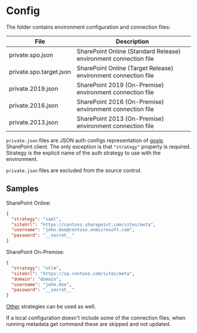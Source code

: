 # Config

The folder contains environment configuration and connection files:

File | Description
-----|------------
private.spo.json | SharePoint Online (Standard Release) environment connection file
private.spo.target.json | SharePoint Online (Target Release) environment connection file
private.2019.json | SharePoint 2019 (On-Premise) environment connection file
private.2016.json | SharePoint 2016 (On-Premise) environment connection file
private.2013.json | SharePoint 2013 (On-Premise) environment connection file

`private.json` files are JSON auth configs representation of [gosip](https://github.com/koltyakov/gosip) SharePoint client. The only exception is that `"strategy"` property is required. Strategy is the explicit name of the auth strategy to use with the environment.

`private.json` files are excluded from the source control.

## Samples

SharePoint Online:

```json
{
  "strategy": "saml",
  "siteUrl": "https://contoso.sharepoint.com/sites/meta",
  "username": "john.doe@contoso.onmicrosoft.com",
  "password": "__secret__"
}
```

SharePoint On-Premise:

```json
{
  "strategy": "ntlm",
  "siteUrl": "https://sp.contoso.com/sites/meta",
  "domain": "domain",
  "username": "john.doe",
  "password": "__secret__"
}
```

[Other](https://go.spflow.com/auth/overview) strategies can be used as well.

If a local configuration doesn't include some of the connection files, when running metadata get command these are skipped and not updated.
